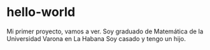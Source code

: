 # hello-world
Mi primer proyecto, vamos a ver.
Soy graduado de Matemática de la Universidad Varona en La Habana
Soy casado y tengo un hijo.
